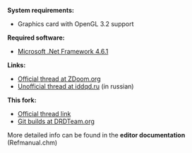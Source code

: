 **System requirements:**
- Graphics card with OpenGL 3.2 support

**Required software:**
- [Microsoft .Net Framework 4.6.1](https://www.microsoft.com/en-ca/download/details.aspx?id=49981)

**Links:**
- [Official thread at ZDoom.org](http://forum.zdoom.org/viewtopic.php?f=3&t=32392) 
- [Unofficial thread at iddqd.ru](http://i.iddqd.ru/viewtopic.php?t=522) (in russian)

**This fork:**
- [Official thread link](https://forum.zdoom.org/viewtopic.php?f=44&t=54957)
- [Git builds at DRDTeam.org](http://devbuilds.drdteam.org/gzdbbf/) 

More detailed info can be found in the **editor documentation** (Refmanual.chm)


